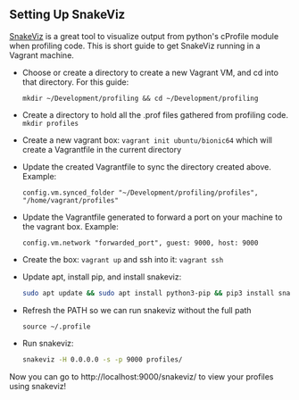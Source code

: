 Setting Up SnakeViz
-------------------

[SnakeViz](https://jiffyclub.github.io/snakeviz/) is a great tool to visualize output from python's cProfile module when profiling code. This is short guide to get SnakeViz running in a Vagrant machine.


- Choose or create a directory to create a new Vagrant VM, and cd into that directory. 
  For this guide:
	```
	mkdir ~/Development/profiling && cd ~/Development/profiling
	```
- Create a directory to hold all the .prof files gathered from profiling code. `mkdir profiles`

- Create a new vagrant box: `vagrant init ubuntu/bionic64` which will create a Vagrantfile in the current directory

- Update the created Vagrantfile to sync the directory created above. Example:
	```
	config.vm.synced_folder "~/Development/profiling/profiles", "/home/vagrant/profiles"
	```
- Update the Vagrantfile generated to forward a port on your machine to the vagrant box. Example:
	```
	config.vm.network "forwarded_port", guest: 9000, host: 9000
	```
- Create the box: `vagrant up` and ssh into it: `vagrant ssh`
- Update apt, install pip, and install snakeviz:
	```sh
	sudo apt update && sudo apt install python3-pip && pip3 install snakeviz
	```

- Refresh the PATH so we can run snakeviz without the full path
	```
	source ~/.profile
	```
- Run snakeviz:
	```sh
	snakeviz -H 0.0.0.0 -s -p 9000 profiles/
	```

Now you can go to http://localhost:9000/snakeviz/ to view your profiles using snakeviz!